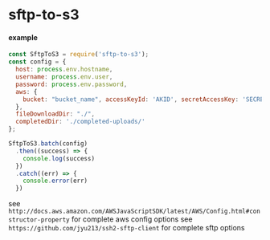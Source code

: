 # sftp-to-s3

#### example

```javascript
const SftpToS3 = require('sftp-to-s3');
const config = {
  host: process.env.hostname,
  username: process.env.user, 
  password: process.env.password, 
  aws: {
    bucket: "bucket_name", accessKeyId: 'AKID', secretAccessKey: 'SECRET', region: 'us-west-2'
  },
  fileDownloadDir: "./",
  completedDir: './completed-uploads/'
};

SftpToS3.batch(config)
  .then((success) => {
    console.log(success)
  })
  .catch((err) => {
    console.error(err)
  })
```

see `http://docs.aws.amazon.com/AWSJavaScriptSDK/latest/AWS/Config.html#constructor-property` for complete aws config options
see `https://github.com/jyu213/ssh2-sftp-client` for complete sftp options
